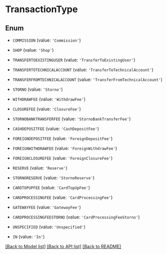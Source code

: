 # TransactionType


## Enum

* `COMMISSION` (value: `'Commission'`)

* `SHOP` (value: `'Shop'`)

* `TRANSFERTOEXISTINGUSER` (value: `'TransferToExistingUser'`)

* `TRANSFERTOTECHNICALACCOUNT` (value: `'TransferToTechnicalAccount'`)

* `TRANSFERFROMTECHNICALACCOUNT` (value: `'TransferFromTechnicalAccount'`)

* `STORNO` (value: `'Storno'`)

* `WITHDRAWFEE` (value: `'WithdrawFee'`)

* `CLOSUREFEE` (value: `'ClosureFee'`)

* `STORNOBANKTRANSFERFEE` (value: `'StornoBankTransferFee'`)

* `CASHDEPOSITFEE` (value: `'CashDepositFee'`)

* `FOREIGNDEPOSITFEE` (value: `'ForeignDepositFee'`)

* `FOREIGNWITHDRAWFEE` (value: `'ForeignWithdrawFee'`)

* `FOREIGNCLOSUREFEE` (value: `'ForeignClosureFee'`)

* `RESERVE` (value: `'Reserve'`)

* `STORNORESERVE` (value: `'StornoReserve'`)

* `CARDTOPUPFEE` (value: `'CardTopUpFee'`)

* `CARDPROCESSINGFEE` (value: `'CardProcessingFee'`)

* `GATEWAYFEE` (value: `'GatewayFee'`)

* `CARDPROCESSINGFEESTORNO` (value: `'CardProcessingFeeStorno'`)

* `UNSPECIFIED` (value: `'Unspecified'`)

* `IN` (value: `'In'`)

[[Back to Model list]](../README.md#documentation-for-models) [[Back to API list]](../README.md#documentation-for-api-endpoints) [[Back to README]](../README.md)


